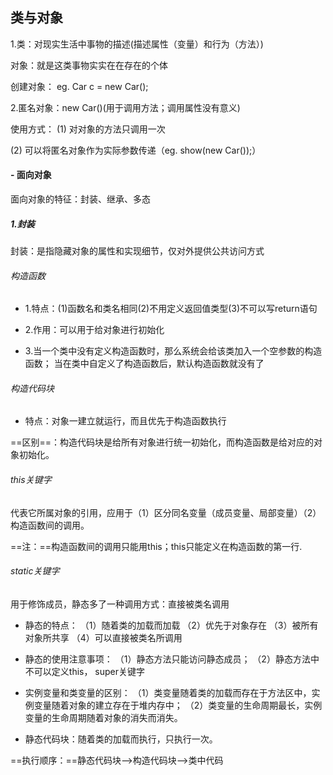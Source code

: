 ﻿## 类与对象
 
1.类：对现实生活中事物的描述(描述属性（变量）和行为（方法）)  

对象：就是这类事物实实在在存在的个体     
 
创建对象： eg.  Car c = new Car();


2.匿名对象：new Car()(用于调用方法；调用属性没有意义)   
 
使用方式：
(1) 对对象的方法只调用一次  

 (2) 可以将匿名对象作为实际参数传递（eg. show(new Car());）

#### - 面向对象
面向对象的特征：封装、继承、多态

##### 1.封装

封装：是指隐藏对象的属性和实现细节，仅对外提供公共访问方式

###### 构造函数

- 1.特点：(1)函数名和类名相同(2)不用定义返回值类型(3)不可以写return语句

- 2.作用：可以用于给对象进行初始化

- 3.当一个类中没有定义构造函数时，那么系统会给该类加入一个空参数的构造函数；
当在类中自定义了构造函数后，默认构造函数就没有了

###### 构造代码块

- 特点：对象一建立就运行，而且优先于构造函数执行   
 
==区别==：构造代码块是给所有对象进行统一初始化，而构造函数是给对应的对象初始化。

###### this关键字

代表它所属对象的引用，应用于（1）区分同名变量（成员变量、局部变量）（2）构造函数间的调用。

==注：==构造函数间的调用只能用this；this只能定义在构造函数的第一行.

###### static关键字
用于修饰成员，静态多了一种调用方式：直接被类名调用  
  
- 静态的特点：
（1）随着类的加载而加载
（2）优先于对象存在
（3）被所有对象所共享
（4）可以直接被类名所调用       

- 静态的使用注意事项：
（1）静态方法只能访问静态成员；
（2）静态方法中不可以定义this，
super关键字
- 实例变量和类变量的区别：
（1）类变量随着类的加载而存在于方法区中，实例变量随着对象的建立存在于堆内存中；
（2）类变量的生命周期最长，实例变量的生命周期随着对象的消失而消失。

- 静态代码块：随着类的加载而执行，只执行一次。  
 

==执行顺序：==静态代码块-->构造代码块-->类中代码
